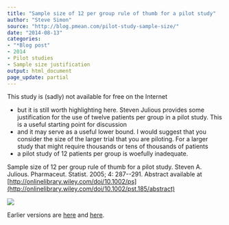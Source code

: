 ```yaml
---
title: "Sample size of 12 per group rule of thumb for a pilot study"
author: "Steve Simon"
source: "http://blog.pmean.com/pilot-study-sample-size/"
date: "2014-08-13"
categories:
- "*Blog post"
- 2014
- Pilot studies
- Sample size justification
output: html_document
page_update: partial
---
```


This study is (sadly) not available for free on the Internet
- but it is
still worth highlighting here. Steven Julious provides some
justification for the use of twelve patients per group in a pilot study.
This is a useful starting point for discussion
- and it may serve as a
useful lower bound. I would suggest that you consider the size of the
larger trial that you are piloting. For a larger study that might
require thousands or tens of thousands of patients
- a pilot study of 12
patients per group is woefully inadequate.

<!---More--->

Sample size of 12 per group rule of thumb for a pilot study. Steven A.
Julious. Pharmaceut. Statist. 2005; 4: 287--291. Abstract available at
[http://onlinelibrary.wiley.com/doi/10.1002/ps](http://onlinelibrary.wiley.com/doi/10.1002/pst.185/abstract)

![](http://www.pmean.com/new-images/14/pilot-study-sample-size01.png)

 
Earlier versions are [here][sim1] and [here][sim2].
 
[sim1]: http://blog.pmean.com/pilot-study-sample-size/
[sim2]: http://new.pmean.com/pilot-study-sample-size/
 
